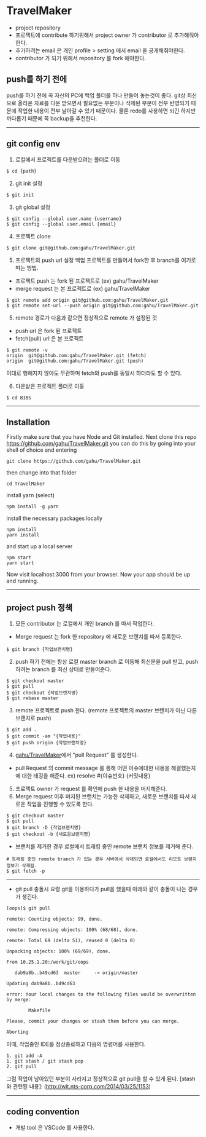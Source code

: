 # TravelMaker
- project repository
- 프로젝트에 contribute 하기위해서 project owner 가 contributor 로 추가해줘야한다.
- 추가하려는 email 은 개인 profile > setting 에서 email 을 공개해줘야한다.
- contributor 가 되기 위해서 repository 를 fork 해야한다.

## push를 하기 전에
push를 하기 전에 꼭 자신의 PC에 백업 폴더를 하나 만들어 놓는것이 좋다.
git상 최신으로 올라온 자료를 다운 받으면서 필요없는 부분이나 삭제된 부분이 전부 반영되기 때문에 작업한 내용이 전부 날아갈 수 있기 때문이다.
물론 redo를 사용하면 되긴 하지만 까다롭기 때문에 꼭 backup을 추천한다.

***
## git config env
1. 로컬에서 프로젝트를 다운받으려는 폴더로 이동
```
$ cd {path}
```
2. git init 설정
```
$ git init
```
3. git global 설정
```
$ git config --global user.name {username}
$ git config --global user.email {email}
```
4. 프로젝트 clone
```
$ git clone git@github.com:gahu/TravelMaker.git
```
5. 프로젝트의 push url 설정
백업 프로젝트를 만들어서 fork한 후 branch를 여기로 따는 방법.
- 프로젝트 push 는 fork 된 프로젝트로 (ex) gahu/TravelMaker
- merge request 는 본 프로젝트로 (ex) gahu/TravelMaker
```
$ git remote add origin git@github.com:gahu/TravelMaker.git
$ git remote set-url --push origin git@github.com:gahu/TravelMaker.git
```
5. remote 경로가 다음과 같으면 정상적으로 remote 가 설정된 것
- push url 은 fork 된 프로젝트
- fetch(pull) url 은 본 프로젝트
```
$ git remote -v
origin	git@github.com:gahu/TravelMaker.git (fetch)
origin	git@github.com:gahu/TravelMaker.git (push)
```
이대로 행해지지 않아도 무관하며 fetch와 push를 동일시 하더라도 할 수 있다.

6. 다운받은 프로젝트 폴더로 이동
```
$ cd BIBS
```
***
## Installation
Firstly make sure that you have Node and Git installed. Next clone this repo https://github.com/gahu/TravelMaker.git you can do this by going into your shell of choice and entering
```
git clone https://github.com/gahu/TravelMaker.git
```
then change into that folder
```
cd TravelMaker
```
install yarn (select)
```javascript
npm install -g yarn
```
install the necessary packages locally
```
npm install
yarn install
```
and start up a local server
```
npm start
yarn start
```
Now visit localhost:3000 from your browser. Now your app should be up and running.

***
## project push 정책
1. 모든 contributor 는 로컬에서 개인 branch 를 따서 작업한다.
- Merge request 는 fork 한 repository 에 새로운 브랜치를 따서 등록한다.
```
$ git branch {작업브랜치명}
```
2. push 하기 전에는 항상 로컬 master branch 로 이동해 최신분을 pull 받고, push 하려는 branch 를 최신 상태로 만들어준다.
```
$ git checkout master
$ git pull
$ git checkout {작업브랜치명}
$ git rebase master
```
3. remote 프로젝트로 push 한다. (remote 프로젝트의 master 브랜치가 아닌 다른 브랜치로 push)
```
$ git add .
$ git commit -am "{작업내용}"
$ git push origin {작업브랜치명}
```
4. [gahu/TravelMaker](https://github.com/gahu/TravelMaker.git/pulls)에서 "pull Request" 를 생성한다.
- pull Request 의 commit message 를 통해 어떤 이슈에대한 내용을 해결했는지에 대한 태깅을 해준다. ex) resolve #{이슈번호} {커밋내용}
5. 프로젝트 owner 가 request 를 확인해 push 한 내용을 머지해준다.
6. Merge request 이후 머지된 브랜치는 가능한 삭제하고, 새로운 브랜치를 따서 새로운 작업을 진행할 수 있도록 한다.
```
$ git checkout master
$ git pull
$ git branch -D {작업브랜치명}
$ git checkout -b {새로운브랜치명}
```
- 브랜치를 제거한 경우 로컬에서 트래킹 중인 remote 브랜치 정보를 제거해 준다.
```
# 트래킹 중인 remote branch 가 있는 경우 서버에서 삭제되면 로컬에서도 리모트 브랜치 정보가 삭제됨.
$ git fetch -p
```
***
- git pull 충돌시 요령
git을 이용하다가 pull을 했을때 아래와 같이 충돌이 나는 경우가 생긴다.
```
[oops]$ git pull

remote: Counting objects: 99, done.

remote: Compressing objects: 100% (68/68), done.

remote: Total 69 (delta 51), reused 0 (delta 0)

Unpacking objects: 100% (69/69), done.

From 10.25.1.20:/work/git/oops

   dab9a8b..b49cd63  master     -> origin/master

Updating dab9a8b..b49cd63

error: Your local changes to the following files would be overwritten by merge:

        Makefile

Please, commit your changes or stash them before you can merge.

Aborting
```
이때, 작업중인 IDE를 정상종료하고 다음의 명령어를 사용한다.
```
1. git add -A
1. git stash / git stash pop
2. git pull
```
그럼 작업이 남아있던 부분이 사라지고 정상적으로 git pull을 할 수 있게 된다.
[stash와 관련된 내용]: (http://wit.nts-corp.com/2014/03/25/1153)

***
## coding convention
- 개발 tool 은 VSCode 를 사용한다.
